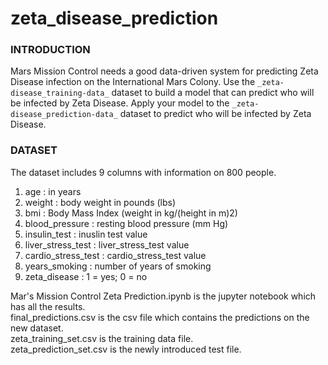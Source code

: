 # zeta_disease_prediction

### INTRODUCTION

Mars Mission Control needs a good data-driven system for predicting Zeta Disease infection on the International Mars Colony.
Use the `_zeta-disease_training-data_` dataset to build a model that can predict who will be infected by Zeta Disease.
Apply your model to the `_zeta-disease_prediction-data_` dataset to predict who will be infected by Zeta Disease.

### DATASET

The dataset includes 9 columns with information on 800 people.
1.	age : in years
2.	weight : body weight in pounds (lbs)
3.	bmi : Body Mass Index (weight in kg/(height in m)2)
4.	blood_pressure : resting blood pressure (mm Hg)
5.	insulin_test : inuslin test value
6.	liver_stress_test : liver_stress_test value
7.	cardio_stress_test : cardio_stress_test value
8.	years_smoking : number of years of smoking
9.	zeta_disease :
              1 = yes;
              0 = no
              
  Mar's Mission Control Zeta Prediction.ipynb is the jupyter notebook which has all the results.  
  final_predictions.csv is the csv file which contains the predictions on the new dataset.  
  zeta_training_set.csv is the training data file.  
  zeta_prediction_set.csv is the newly introduced test file.
